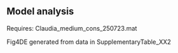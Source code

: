 ## Model analysis

Requires: Claudia_medium_cons_250723.mat

Fig4DE generated from data in SupplementaryTable_XX2
